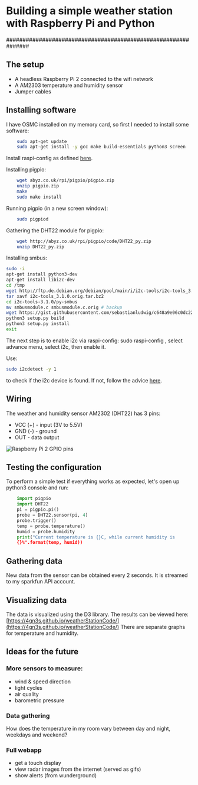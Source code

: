 # Building a simple weather station with Raspberry Pi and Python
###############################################################

## The setup
* A headless Raspberry Pi 2 connected to the wifi network
* A AM2303 temperature and humidity sensor
* Jumper cables

## Installing software
I have OSMC installed on my memory card, so first I needed to install some
software:
    
```sh
    sudo apt-get update
    sudo apt-get install -y gcc make build-essentials python3 screen
```

Install raspi-config as defined [here](https://github.com/snubbegbg/install_raspi-config).

Installing pigpio:

```sh
    wget abyz.co.uk/rpi/pigpio/pigpio.zip
    unzip pigpio.zip
    make
    sudo make install
```

Running pigpio (in a new screen window):

```sh
    sudo pigpiod
```

Gathering the DHT22 module for pigpio:
```sh
    wget http://abyz.co.uk/rpi/pigpio/code/DHT22_py.zip
    unzip DHT22_py.zip
```

Installing smbus:
```sh
sudo -i
apt-get install python3-dev
apt-get install libi2c-dev
cd /tmp
wget http://ftp.de.debian.org/debian/pool/main/i/i2c-tools/i2c-tools_3.1.0.orig.tar.bz2 # download Python 2 source
tar xavf i2c-tools_3.1.0.orig.tar.bz2
cd i2c-tools-3.1.0/py-smbus
mv smbusmodule.c smbusmodule.c.orig # backup
wget https://gist.githubusercontent.com/sebastianludwig/c648a9e06c0dc2264fbd/raw/2b74f9e72bbdffe298ce02214be8ea1c20aa290f/smbusmodule.c # download patched (Python 3) source
python3 setup.py build
python3 setup.py install
exit
```

The next step is to enable i2c via raspi-config: sudo raspi-config , select advance menu, select i2c, then enable it.

Use:
```sh
sudo i2cdetect -y 1
```
to check if the i2c device is found. If not, follow the advice [here](https://raspberrypi.stackexchange.com/questions/14153/adafruit-i2c-library-problem).

## Wiring
The weather and humidity sensor AM2302 (DHT22) has 3 pins:
 * VCC (+) - input (3V to 5.5V)
 * GND (-) - ground
 * OUT     - data output

![Raspberry Pi 2 GPIO
pins](http://www.megaleecher.net/sites/default/files/images/raspberry-pi-rev2-gpio-pinout.jpg)

## Testing the configuration
To perform a simple test if everything works as expected, let's open up
python3 console and run:
   
```python
    import pigpio
    import DHT22
    pi = pigpio.pi()
    probe = DHT22.sensor(pi, 4)
    probe.trigger()
    temp = probe.temperature()
    humid = probe.humidity
    print("Current temperature is {}C, while current humidity is
    {}%".format(temp, humid))
```

## Gathering data
New data from the sensor can be obtained every 2 seconds. It is streamed to my sparkfun API account.

## Visualizing data
The data is visualized using the D3 library. The results can be viewed here: [https://4gn3s.github.io/weatherStationCode/](https://4gn3s.github.io/weatherStationCode/)
There are separate graphs for temperature and humidity.

## Ideas for the future

### More sensors to measure:
* wind & speed direction
* light cycles
* air quality
* barometric pressure

### Data gathering
How does the temperature in my room vary between day and night, weekdays and weekend?

### Full webapp
* get a touch display
* view radar images from the internet (served as gifs)
* show alerts (from wunderground)

